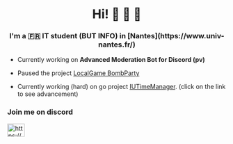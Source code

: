 <h1 align="center">Hi! 👋 🥰 🥹</h1>
<h3 align="center">I'm a 🇫🇷 IT student (BUT INFO) in [Nantes](https://www.univ-nantes.fr/)</h3>

- Currently working on **Advanced Moderation Bot for Discord (pv)**

- Paused the project [LocalGame BombParty](https://github.com/NoursInDev/Bomb-Party-LocalGame)

- Currently working (hard) on go project [IUTimeManager](https://github.com/NoursInDev/iutimemanager). (click on the link to see advancement)

<h3 align="left">Join me on discord</h3>
<a href="https://discord.gg/https://discord.gg/3KcSjEWNx6" target="blank"><img align="center" src="https://raw.githubusercontent.com/rahuldkjain/github-profile-readme-generator/master/src/images/icons/Social/discord.svg" alt="https://discord.gg/3KcSjEWNx6" height="30" width="40" /></a>
</p>
